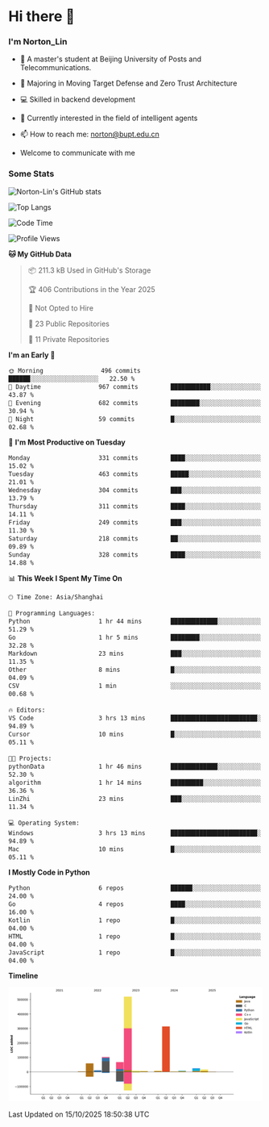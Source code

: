 
# Hi there 👋

### I'm Norton_Lin
- 🏫 A master's student at Beijing University of Posts and Telecommunications.
- 🌱 Majoring in Moving Target Defense and Zero Trust Architecture
- 💻 Skilled in backend development
- 🤖 Currently interested in the field of intelligent agents
- 📫 How to reach me: [norton@bupt.edu.cn](mailto:norton@bupt.edu.cn)

- Welcome to communicate with me

### Some Stats
![Norton-Lin's GitHub stats](https://github-readme-stats.vercel.app/api?username=Norton-Lin&count_private=true&show_icons=true&theme=radical)

![Top Langs](https://github-readme-stats.vercel.app/api/top-langs/?username=Norton-Lin&langs_count=10&layout=compact)

![Code Time](https://github-readme-stats.vercel.app/api/wakatime?username=Norton_Lin)

<!--START_SECTION:waka-->
![Profile Views](http://img.shields.io/badge/Profile%20Views-0-blue)

**🐱 My GitHub Data** 

> 📦 211.3 kB Used in GitHub's Storage 
 > 
> 🏆 406 Contributions in the Year 2025
 > 
> 🚫 Not Opted to Hire
 > 
> 📜 23 Public Repositories 
 > 
> 🔑 11 Private Repositories 
 > 
**I'm an Early 🐤** 

```text
🌞 Morning                496 commits         ██████░░░░░░░░░░░░░░░░░░░   22.50 % 
🌆 Daytime                967 commits         ███████████░░░░░░░░░░░░░░   43.87 % 
🌃 Evening                682 commits         ████████░░░░░░░░░░░░░░░░░   30.94 % 
🌙 Night                  59 commits          █░░░░░░░░░░░░░░░░░░░░░░░░   02.68 % 
```
📅 **I'm Most Productive on Tuesday** 

```text
Monday                   331 commits         ████░░░░░░░░░░░░░░░░░░░░░   15.02 % 
Tuesday                  463 commits         █████░░░░░░░░░░░░░░░░░░░░   21.01 % 
Wednesday                304 commits         ███░░░░░░░░░░░░░░░░░░░░░░   13.79 % 
Thursday                 311 commits         ████░░░░░░░░░░░░░░░░░░░░░   14.11 % 
Friday                   249 commits         ███░░░░░░░░░░░░░░░░░░░░░░   11.30 % 
Saturday                 218 commits         ██░░░░░░░░░░░░░░░░░░░░░░░   09.89 % 
Sunday                   328 commits         ████░░░░░░░░░░░░░░░░░░░░░   14.88 % 
```


📊 **This Week I Spent My Time On** 

```text
🕑︎ Time Zone: Asia/Shanghai

💬 Programming Languages: 
Python                   1 hr 44 mins        █████████████░░░░░░░░░░░░   51.29 % 
Go                       1 hr 5 mins         ████████░░░░░░░░░░░░░░░░░   32.28 % 
Markdown                 23 mins             ███░░░░░░░░░░░░░░░░░░░░░░   11.35 % 
Other                    8 mins              █░░░░░░░░░░░░░░░░░░░░░░░░   04.09 % 
CSV                      1 min               ░░░░░░░░░░░░░░░░░░░░░░░░░   00.68 % 

🔥 Editors: 
VS Code                  3 hrs 13 mins       ████████████████████████░   94.89 % 
Cursor                   10 mins             █░░░░░░░░░░░░░░░░░░░░░░░░   05.11 % 

🐱‍💻 Projects: 
pythonData               1 hr 46 mins        █████████████░░░░░░░░░░░░   52.30 % 
algorithm                1 hr 14 mins        █████████░░░░░░░░░░░░░░░░   36.36 % 
LinZhi                   23 mins             ███░░░░░░░░░░░░░░░░░░░░░░   11.34 % 

💻 Operating System: 
Windows                  3 hrs 13 mins       ████████████████████████░   94.89 % 
Mac                      10 mins             █░░░░░░░░░░░░░░░░░░░░░░░░   05.11 % 
```

**I Mostly Code in Python** 

```text
Python                   6 repos             ██████░░░░░░░░░░░░░░░░░░░   24.00 % 
Go                       4 repos             ████░░░░░░░░░░░░░░░░░░░░░   16.00 % 
Kotlin                   1 repo              █░░░░░░░░░░░░░░░░░░░░░░░░   04.00 % 
HTML                     1 repo              █░░░░░░░░░░░░░░░░░░░░░░░░   04.00 % 
JavaScript               1 repo              █░░░░░░░░░░░░░░░░░░░░░░░░   04.00 % 
```



**Timeline**

![Lines of Code chart](https://raw.githubusercontent.com/Norton-Lin/Norton-Lin/main/assets/bar_graph.png)


 Last Updated on 15/10/2025 18:50:38 UTC
<!--END_SECTION:waka-->
